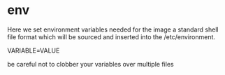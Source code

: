 # env
Here we set environment variables needed for the image
a standard shell file format which will be sourced and inserted
into the /etc/environment.

VARIABLE=VALUE

be careful not to clobber your variables over multiple files
